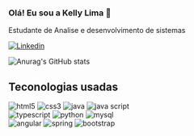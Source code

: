 ### Olá! Eu sou a Kelly Lima 🚀
Estudante de Analise e desenvolvimento de sistemas

[![Linkedin](https://img.shields.io/badge/LinkedIn-0077B5?style=for-the-badge&logo=linkedin&logoColor=white)](www.linkedin.com/in/kelly-cristina-barbosa)

![Anurag's GitHub stats](https://github-readme-stats.vercel.app/api?username=kelly-lima&show_icons=true&theme=tokyonight)

## Teconologias usadas

<div style="display: inline_block">
<img  alt="html5" src="https://img.shields.io/badge/HTML5-E34F26?style=for-the-badge&logo=html5&logoColor=white"/>
<img  alt="css3" src="https://img.shields.io/badge/CSS3-1572B6?style=for-the-badge&logo=css3&logoColor=white"/>
<img  alt="java" src="https://img.shields.io/badge/Java-ED8B00?style=for-the-badge&logo=java&logoColor=white"/>
<img  alt="java script" src="https://img.shields.io/badge/JavaScript-F7DF1E?style=for-the-badge&logo=javascript&logoColor=black"/>
<br>
<img  alt="typescript" src="https://img.shields.io/badge/TypeScript-007ACC?style=for-the-badge&logo=typescript&logoColor=white"/>
<img  alt="python" src="https://img.shields.io/badge/Python-14354C?style=for-the-badge&logo=python&logoColor=white"/>
<img  alt="mysql" src="https://img.shields.io/badge/MySQL-00000F?style=for-the-badge&logo=mysql&logoColor=white"/>
<br>
<img  alt="angular" src="https://img.shields.io/badge/Angular-DD0031?style=for-the-badge&logo=angular&logoColor=white"/>
<img  alt="spring" src="https://img.shields.io/badge/Spring-6DB33F?style=for-the-badge&logo=spring&logoColor=white"/>
<img  alt="bootstrap" src="https://img.shields.io/badge/Bootstrap-563D7C?style=for-the-badge&logo=bootstrap&logoColor=white"/>
</div>






